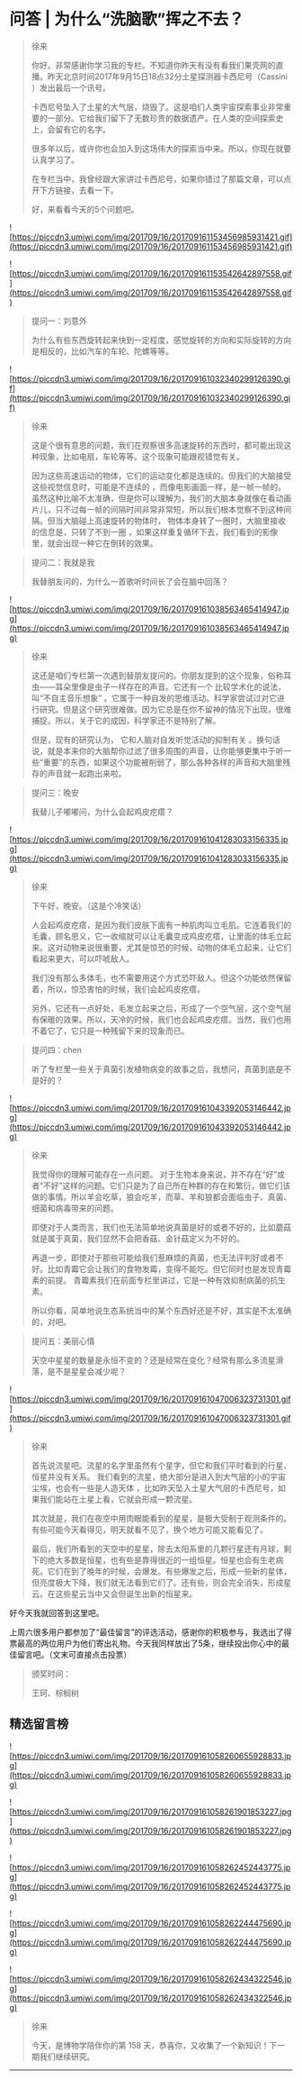 # 问答 | 为什么“洗脑歌”挥之不去？

> 徐来
> 
> 你好。非常感谢你学习我的专栏。不知道你昨天有没有看我们果壳网的直播。昨天北京时间2017年9月15日18点32分土星探测器卡西尼号（Cassini ）发出最后一个讯号。
> 
> 卡西尼号坠入了土星的大气层，烧毁了。这是咱们人类宇宙探索事业非常重要的一部分。它给我们留下了无数珍贵的数据遗产。在人类的空间探索史上，会留有它的名字。
> 
> 很多年以后，或许你也会加入到这场伟大的探索当中来。所以，你现在就要认真学习了。
> 
> 在专栏当中，我曾经跟大家讲过卡西尼号，如果你错过了那篇文章，可以点开下方链接，去看一下。
> 
> 好，来看看今天的5个问题吧。

![https://piccdn3.umiwi.com/img/201709/16/201709161153456985931421.gif](https://piccdn3.umiwi.com/img/201709/16/201709161153456985931421.gif)

![https://piccdn3.umiwi.com/img/201709/16/201709161153542642897558.gif](https://piccdn3.umiwi.com/img/201709/16/201709161153542642897558.gif)

> 提问一：刘意外
> 
> 为什么有些东西旋转起来快到一定程度，感觉旋转的方向和实际旋转的方向是相反的，比如汽车的车轮、陀螺等等。

![https://piccdn3.umiwi.com/img/201709/16/201709161032340299126390.gif](https://piccdn3.umiwi.com/img/201709/16/201709161032340299126390.gif)

> 徐来
> 
> 这是个很有意思的问题，我们在观察很多高速旋转的东西时，都可能出现这种现象，比如电扇，车轮等等。这个现象可能跟视错觉有关。
> 
> 
> 
> 因为这些高速运动的物体，它们的运动变化都是连续的。但我们的大脑接受这些视觉信息时，可能是不连续的 ，而像电影画面一样，是一帧一帧的。虽然这种比喻不太准确，但是你可以理解为，我们的大脑本身就像在看动画片儿，只不过每一帧的间隔时间非常非常短，所以我们根本觉察不到这种间隔。但当大脑碰上高速旋转的物体时， 物体本身转了一圈时，大脑里接收的信息是，只转了不到一圈 ，如果这样重复循环下去，我们看到的影像里，就会出现一种它在倒转的效果。

> 提问二：我就是我
> 
> 我替朋友问的，为什么一首歌听时间长了会在脑中回荡？

![https://piccdn3.umiwi.com/img/201709/16/201709161038563465414947.jpg](https://piccdn3.umiwi.com/img/201709/16/201709161038563465414947.jpg)

> 徐来
> 
> 这还是咱们专栏第一次遇到替朋友提问的。你朋友提到的这个现象，俗称耳虫——耳朵里像是虫子一样存在的声音。它还有一个 比较学术化的说法，叫“不自主音乐想象” 。它属于一种自发的思维活动。科学家尝试过对它进行研究。但是这个研究很难做。因为它总是在你不留神的情况下出现，很难捕捉。所以，关于它的成因，科学家还不是特别了解。
> 
> 但是，现有的研究认为， 它和人脑对自发听觉活动的抑制有关 。换句话说，就是本来你的大脑帮你过滤了很多周围的声音，让你能够更集中于听一些“重要”的东西，如果这个功能被削弱了，那么各种各样的声音和大脑里残存的声音就一起跑出来啦。

> 提问三：晚安
> 
> 我替儿子嘟嘟问，为什么会起鸡皮疙瘩？

![https://piccdn3.umiwi.com/img/201709/16/201709161041283033156335.jpg](https://piccdn3.umiwi.com/img/201709/16/201709161041283033156335.jpg)

> 徐来
> 
> 下午好，晚安。（这是个冷笑话）
> 
> 人会起鸡皮疙瘩，是因为我们皮肤下面有一种肌肉叫立毛肌。它连着我们的毛囊，顾名思义，它一收缩就可以让毛囊变成鸡皮疙瘩，让里面的体毛立起来。这对动物来说很重要，尤其是惊恐的时候，动物的体毛立起来，让它们看起来更大，可以吓唬敌人。
> 
> 我们没有那么多体毛，也不需要用这个方式恐吓敌人。但这个功能依然保留着，所以，惊恐害怕的时候，我们会起鸡皮疙瘩。
> 
> 另外，它还有一点好处，毛发立起来之后，形成了一个空气层，这个空气层有保暖的效果。所以，天冷的时候，我们也会起鸡皮疙瘩。当然，我们也用不着它了，它只是一种残留下来的现象而已。

> 提问四：chen
> 
> 听了专栏里一些关于真菌引发植物病变的故事之后，我想问，真菌到底是不是好的？

![https://piccdn3.umiwi.com/img/201709/16/201709161043392053146442.jpg](https://piccdn3.umiwi.com/img/201709/16/201709161043392053146442.jpg)

> 徐来
> 
> 我觉得你的理解可能存在一点问题。 对于生物本身来说，并不存在“好”或者“不好”这样的问题。它们只是为了自己所在种群的存在和繁衍，做它们该做的事情。所以羊会吃草，狼会吃羊，而草、羊和狼都会面临虫子、真菌、细菌和病毒带来的问题。
> 
> 即使对于人类而言，我们也无法简单地说真菌是好的或者不好的，比如蘑菇就是属于真菌，我们显然不会把香菇、金针菇定义为不好的。
> 
> 再退一步，即使对于那些可能给我们惹麻烦的真菌，也无法评判好或者不好。比如青霉它会让我们的食物发霉，变得不能吃。但它同时也是发现青霉素的前提。 青霉素我们在前面专栏里讲过，它是一种有效抑制病菌的抗生素。
> 
> 所以你看，简单地说生态系统当中的某个东西好还是不好，其实是不太准确的，对吧。

> 提问五：美丽心情
> 
> 天空中星星的数量是永恒不变的？还是经常在变化？经常有那么多流星滑落，是不是星星会减少呢？

![https://piccdn3.umiwi.com/img/201709/16/201709161047006323731301.gif](https://piccdn3.umiwi.com/img/201709/16/201709161047006323731301.gif)

> 徐来
> 
> 首先说流星吧。流星的名字里虽然有个星字，但它和我们平时看到的行星、恒星并没有关系。 我们看到的流星，绝大部分是进入到大气层的小的宇宙尘埃，也会有一些是人造天体 ，比如昨天坠入土星大气层的卡西尼号，如果我们能站在土星上看，它就会形成一颗流星。
> 
> 其次就是，我们在夜空中用肉眼能看到的星星，是极大受制于观测条件的。有些可能今天看得见，明天就看不见了，换个地方可能又能看见了。
> 
> 最后，我们所看到的天空中的星星，除去太阳系里的几颗行星还有月球，剩下的绝大多数是恒星，也有些是靠得很近的一组恒星。恒星也会有生老病死。它们在到了晚年的时候，会爆发。有些爆发之后，形成一些新的星体，但亮度极大下降，我们就无法看到它们了。还有些，则会完全消失，形成星云。在这些星云当中又会但诞生出新的恒星来。

好今天我就回答到这里吧。

上周六很多用户都参加了“最佳留言”的评选活动，感谢你的积极参与，我选出了得票最高的两位用户为他们寄出礼物。今天我同样放出了5条，继续投出你心中的最佳留言吧。（文末可直接点击投票）

> 颁奖时间：
> 
> 王珂、棕榈树

## 精选留言榜

![https://piccdn3.umiwi.com/img/201709/16/201709161058260655928833.jpg](https://piccdn3.umiwi.com/img/201709/16/201709161058260655928833.jpg)

![https://piccdn3.umiwi.com/img/201709/16/201709161058261901853227.jpg](https://piccdn3.umiwi.com/img/201709/16/201709161058261901853227.jpg)

![https://piccdn3.umiwi.com/img/201709/16/201709161058262452443775.jpg](https://piccdn3.umiwi.com/img/201709/16/201709161058262452443775.jpg)

![https://piccdn3.umiwi.com/img/201709/16/201709161058262244475690.jpg](https://piccdn3.umiwi.com/img/201709/16/201709161058262244475690.jpg)

![https://piccdn3.umiwi.com/img/201709/16/201709161058262434322546.jpg](https://piccdn3.umiwi.com/img/201709/16/201709161058262434322546.jpg)

> 徐来
> 
> 今天，是博物学陪伴你的第 158 天，恭喜你，又收集了一个新知识！下一期我们继续研究。

---
